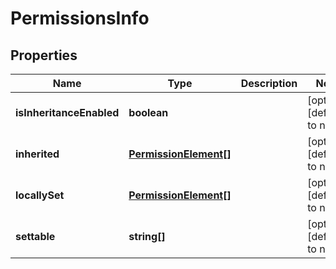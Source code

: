 # PermissionsInfo

## Properties
Name | Type | Description | Notes
------------ | ------------- | ------------- | -------------
**isInheritanceEnabled** | **boolean** |  | [optional] [default to null]
**inherited** | [**PermissionElement[]**](PermissionElement.md) |  | [optional] [default to null]
**locallySet** | [**PermissionElement[]**](PermissionElement.md) |  | [optional] [default to null]
**settable** | **string[]** |  | [optional] [default to null]


